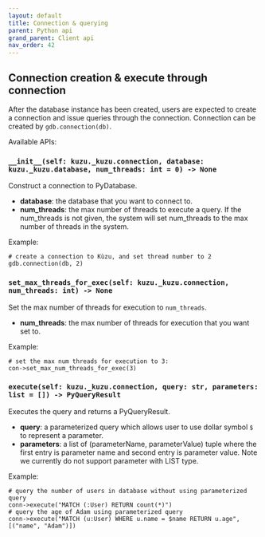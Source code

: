 ```yaml
---
layout: default
title: Connection & querying
parent: Python api
grand_parent: Client api
nav_order: 42
---
```

## Connection creation & execute through connection
After the database instance has been created, users are expected to create a connection and issue queries through the connection. Connection can be created by `gdb.connection(db)`.

Available APIs:
### `__init__(self: kuzu._kuzu.connection, database: kuzu._kuzu.database, num_threads: int = 0) -> None`
Construct a connection to PyDatabase.
  - **database**: the database that you want to connect to.
  - **num_threads**: the max number of threads to execute a query. If the num_threads is not given, the system will set num_threads to the max number of threads in the system.
  
  Example:
  ```
  # create a connection to Kùzu, and set thread number to 2
  gdb.connection(db, 2)
  ```
### `set_max_threads_for_exec(self: kuzu._kuzu.connection, num_threads: int) -> None`
Set the max number of threads for execution to `num_threads`.
  - **num_threads**: the max number of threads for execution that you want set to.
  
  Example:
  ```
  # set the max num threads for execution to 3:
  con->set_max_num_threads_for_exec(3)
  ```

### `execute(self: kuzu._kuzu.connection, query: str, parameters: list = []) -> PyQueryResult`
Executes the query and returns a PyQueryResult.
  - **query**: a parameterized query which allows user to use dollar symbol `$` to represent a parameter.
  - **parameters**: a list of (parameterName, parameterValue) tuple where the first entry is parameter name and second entry is parameter value. Note we currently do not support parameter with LIST type.
  
  Example:
  ```
  # query the number of users in database without using parameterized query
  conn->execute("MATCH (:User) RETURN count(*)")
  # query the age of Adam using parameterized query
  conn->execute("MATCH (u:User) WHERE u.name = $name RETURN u.age", [("name", "Adam")])
  ```
